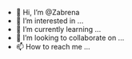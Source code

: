 - 👋 Hi, I’m @Zabrena
- 👀 I’m interested in ...
- 🌱 I’m currently learning ...
- 💞️ I’m looking to collaborate on ...
- 📫 How to reach me ...

<!---
Zabrena/Zabrena is a ✨ special ✨ repository because its `README.md` (this file) appears on your GitHub profile.
You can click the Preview link to take a look at your changes.
--->
